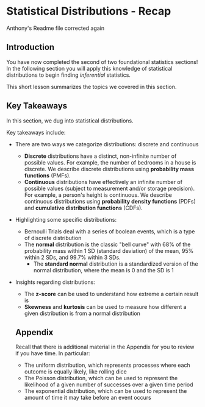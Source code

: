 # Statistical Distributions - Recap

Anthony's Readme file corrected again
## Introduction

You have now completed the second of two foundational statistics sections! In the following section you will apply this knowledge of statistical distributions to begin finding *inferential* statistics.

This short lesson summarizes the topics we covered in this section.

## Key Takeaways

In this section, we dug into statistical distributions.

Key takeaways include:

* There are two ways we categorize distributions: discrete and continuous
  * **Discrete** distributions have a distinct, non-infinite number of possible values. For example, the number of bedrooms in a house is discrete. We describe discrete distributions using **probability mass functions** (PMFs).
  * **Continuous** distributions have effectively an infinite number of possible values (subject to measurement and/or storage precision). For example, a person's height is continuous. We describe continuous distributions using **probability density functions** (PDFs) and **cumulative distribution functions** (CDFs).
* Highlighting some specific distributions:
  * Bernoulli Trials deal with a series of boolean events, which is a type of discrete distribution
  * The **normal** distribution is the classic "bell curve" with 68% of the probability mass within 1 SD (standard deviation) of the mean, 95% within 2 SDs, and 99.7% within 3 SDs.
    * The **standard normal** distribution is a standardized version of the normal distribution, where the mean is 0 and the SD is 1
* Insights regarding distributions:
  * The **z-score** can be used to understand how extreme a certain result is
  * **Skewness** and **kurtosis** can be used to measure how different a given distribution is from a normal distribution

  ## Appendix

  Recall that there is additional material in the Appendix for you to review if you have time. In particular:

  * The uniform distribution, which represents processes where each outcome is equally likely, like rolling dice
  * The Poisson distribution, which can be used to represent the likelihood of a given number of successes over a given time period
  * The exponential distribution, which can be used to represent the amount of time it may take before an event occurs
  
